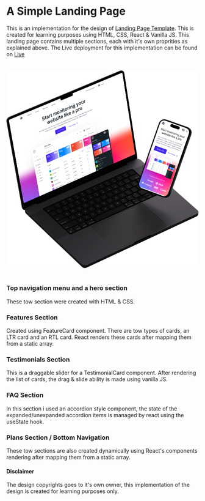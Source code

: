 

# A Simple Landing Page 

This is an implementation for the design of [Landing Page Template](https://www.figma.com/community/file/1328257564171258838). This is created for learning purposes using HTML, CSS, React & Vanilla JS. This landing page contains multiple sections, each with it's own proprities as explained above. The Live deployment for this implementation can be found on [Live](https://exquisite-frangollo-77df1d.netlify.app/)    
<br><br>
<img src="https://raw.githubusercontent.com/jamalnay/landing-template/main/MacBook%20Pro%20and%20iPhone%2015%20Pro%20Mockup.png" width="800">
<br><br>

### Top navigation menu and a hero section 
These tow section were created with HTML & CSS.
### Features Section 
Created using FeatureCard component. There are tow types of cards, an LTR card and an RTL card. React renders these cards after mapping them from a static array.
### Testimonials Section
This is a draggable slider for a TestimonialCard component. After rendering the list of cards, the drag & slide ability is made using vanilla JS.
### FAQ Section
In this section i used an accordion style component, the state of the expanded/unexpanded accordion items is managed by react using the useState hook.
### Plans Section / Bottom Navigation
These tow sections are also created dynamically using React's components rendering after mapping them from a static array.



#### Disclaimer
The design copyrights goes to it's own owner, this implementation of the design is created for learning purposes only.



